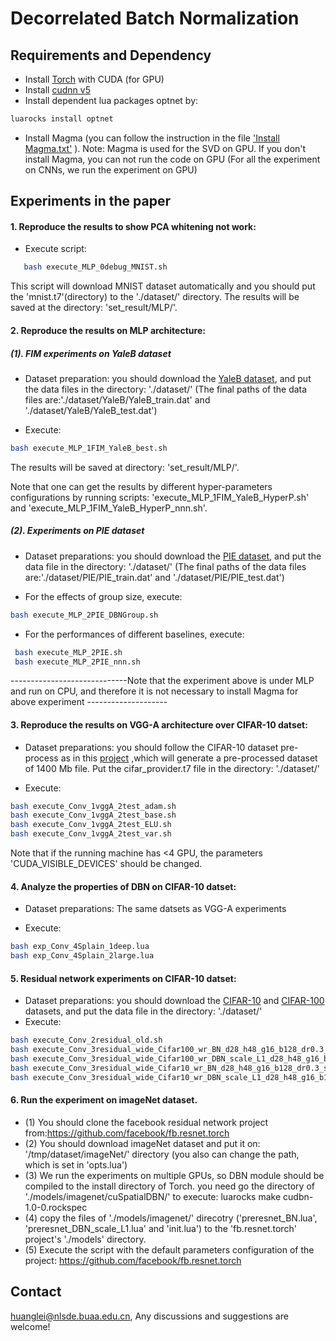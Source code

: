 Decorrelated Batch Normalization
======================================
## Requirements and Dependency
* Install [Torch](http://torch.ch) with CUDA (for GPU)
* Install [cudnn v5](http://torch.ch)
* Install dependent lua packages optnet by:
```Bash
luarocks install optnet
 ```
* Install Magma (you can follow the instruction in the file  ['Install Magma.txt'](./Install_Magma.txt) ). 
	Note: Magma is used for the SVD on GPU. If you don't install Magma, you can not run the code on GPU (For all the experiment on CNNs, we run the experiment on GPU)

## Experiments in the paper

#### 1.  Reproduce the results to show PCA whitening not work:
    
*	Execute script: 
```Bash
   bash execute_MLP_0debug_MNIST.sh
 ```
This script will download MNIST dataset automatically and you should put the 'mnist.t7'(directory) to the './dataset/' directory. The results will be saved at the  directory: 'set_result/MLP/'. 
	
#### 2. Reproduce the results on MLP architecture:

##### (1). FIM experiments on YaleB dataset 

* Dataset preparation: you should download the [YaleB dataset](https://www.dropbox.com/s/taw9mlsq29eqv82/YaleB_Torch.zip?dl=0), and put the data files in the directory: './dataset/' (The final paths of the data files are:'./dataset/YaleB/YaleB_train.dat' and './dataset/YaleB/YaleB_test.dat')

* Execute:

```Bash
bash execute_MLP_1FIM_YaleB_best.sh
 ```
The results will be saved at directory:  'set_result/MLP/'. 

Note that one can get the results by different hyper-parameters configurations by running scripts: 'execute_MLP_1FIM_YaleB_HyperP.sh' and 'execute_MLP_1FIM_YaleB_HyperP_nnn.sh'. 

##### (2). Experiments on PIE dataset 

* Dataset preparations: you should download the [PIE dataset](https://www.dropbox.com/sh/5pkrtv02wemqxzp/AADlVOs3vDMOEsOpRFa20Uqha?dl=0), and put the data file in the directory: './dataset/' (The final paths of the data files are:'./dataset/PIE/PIE_train.dat' and './dataset/PIE/PIE_test.dat')

* For the effects of group size, execute:

```Bash
bash execute_MLP_2PIE_DBNGroup.sh
 ```

* For the performances of different baselines, execute:

```Bash
 bash execute_MLP_2PIE.sh
 bash execute_MLP_2PIE_nnn.sh
 ```
-----------------------------Note that the experiment above is under MLP and run on CPU, and therefore it is not necessary to install Magma for above experiment --------------------
 
#### 3. Reproduce the results on VGG-A architecture over CIFAR-10 datset: 
 *	Dataset preparations: you should follow the CIFAR-10 dataset pre-process as in this [project](https://github.com/szagoruyko/cifar.torch) ,which will generate a pre-processed dataset of 1400 Mb file. Put the cifar_provider.t7 file in the  directory: './dataset/'
 
* Execute: 
```Bash
bash execute_Conv_1vggA_2test_adam.sh
bash execute_Conv_1vggA_2test_base.sh
bash execute_Conv_1vggA_2test_ELU.sh
bash execute_Conv_1vggA_2test_var.sh
 ```
Note that if the running machine has <4 GPU, the parameters 'CUDA_VISIBLE_DEVICES' should be changed.

#### 4. Analyze the properties of DBN on CIFAR-10 datset: 
 *	Dataset preparations: The same datsets as VGG-A experiments
 
* Execute: 
```Bash
bash exp_Conv_4Splain_1deep.lua
bash exp_Conv_4Splain_2large.lua
 ```


#### 5. Residual network experiments on CIFAR-10 datset: 
 *	Dataset preparations: you should download the [CIFAR-10](https://yadi.sk/d/eFmOduZyxaBrT) and [CIFAR-100](https://yadi.sk/d/ZbiXAegjxaBcM) datasets, and put the data file in the directory: './dataset/' 
 * Execute: 
```Bash
bash execute_Conv_2residual_old.sh
bash execute_Conv_3residual_wide_Cifar100_wr_BN_d28_h48_g16_b128_dr0.3_s1_C2.sh
bash execute_Conv_3residual_wide_Cifar100_wr_DBN_scale_L1_d28_h48_g16_b128_dr0.3_s1_C3.sh
bash execute_Conv_3residual_wide_Cifar10_wr_BN_d28_h48_g16_b128_dr0.3_s1_C2.sh
bash execute_Conv_3residual_wide_Cifar10_wr_DBN_scale_L1_d28_h48_g16_b128_dr0.3_s1_C3.sh
 ```

 


#### 6. Run the experiment on imageNet dataset. 

 *  (1) You should clone the facebook residual network project from:https://github.com/facebook/fb.resnet.torch
 *  (2) You should download imageNet dataset and put it on: '/tmp/dataset/imageNet/' directory (you also can change the path, which is set in 'opts.lua')
 *  (3) We run the experiments on multiple GPUs, so DBN module should be compiled to the install directory of Torch. you need go the directory of './models/imagenet/cuSpatialDBN/' to execute: luarocks make cudbn-1.0-0.rockspec
  *  (4) copy the files of './models/imagenet/' direcotry ('preresnet_BN.lua', 'preresnet_DBN_scale_L1.lua' and 'init.lua') to the 'fb.resnet.torch' project's './models' directory.
 *  (5)	Execute the script with the default parameters configuration of the project: https://github.com/facebook/fb.resnet.torch


## Contact
huanglei@nlsde.buaa.edu.cn, Any discussions and suggestions are welcome!

